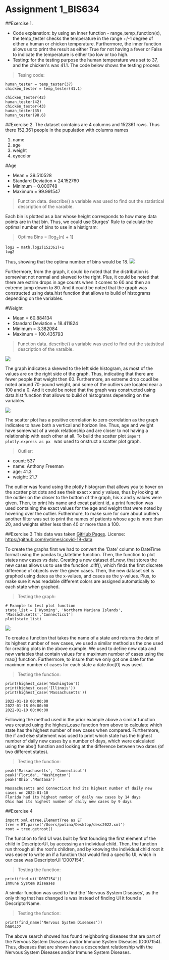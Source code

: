 # Assignment 1_BIS634

##Exercise 1.  
- Code explanation: by using an inner function - range_temp_function(x), the temp_tester  checks the temperature in the range +/-1 degree of either a human or chicken temperature. Furthermore, the inner function allows us to print the result as either True for not having a fever or False to indicate the temperature is either too low or too high.
- Testing: for the testing purpose the human temperature was set to 37, and the chicken's was 41.1. The code below shows  the testing process 
>Tesing code:
```
human_tester = temp_tester(37)
chicken_tester = temp_tester(41.1)

chicken_tester(42)
human_tester(42)
chicken_tester(43)
human_tester(35)
human_tester(98.6)
```

##Exercise 2. 
The dataset cointains are 4 columns and 152361 rows. Thus there 152,361 people in the pupulation with columns names 
1. name
2. age
3. weight
4. eyecolor

#Age

- Mean = 39.510528
- Standard Deviation = 24.152760
- Minimum = 0.000748
- Maximum = 99.991547

> Function data. describe() a variable was used to find out the statistical description of the varaible.

Each bin is plotted as a bar whose height corresponds to how many data points are in that bin. Thus, we could use Sturges' Rule to calculate the optimal number of bins to use in a histigram: 

>Optima Bins = [log<sub>2</sub>(n) + 1]
```
log2 = math.log2(152361)+1  
log2
```
Thus, showing that the optima number of bins would be 18. 
![](age_histogram.png)

Furthermore, from the graph, it could be noted that the distribution is somewhat not normal and skewed to the right. Plus, it could be noted that there are extrim drops in age counts when it comes to 60 and then an extreme jump dowm to 80. And it could be noted that the graph was constructed using data.hist function that allows to build of histograms depending on the variables. 

#Weight 

- Mean = 60.884134
- Standard Deviation = 18.411824
- Minimum = 3.382084
- Maximum = 100.435793
> Function data. describe() a variable was used to find out the statistical description of the varaible.

![](weight_histogram.png)

The graph indicates a skewed to the left side histogram, as most of the values are on the right side of the graph. Thus, indicating that there are fewer people that weight then 60. Furthermore, an extreme drop coudl be noted around 70-pound weight, and some of the outliers are located near a 100 and a 0. And it could be noted that the graph was constructed using data.hist function that allows to build of histograms depending on the variables. 

![](newplot.png)

The scatter plot has a positive correlation to zero correlation as the graph indicates to have both a vertical and horizon line. Thus, age and weight have somewhat of a weak relationship and are closer to not having a relationship with each other at all. To build the scatter plot ```import plotly.express as px ``` was used to onstruct  a scatter plot graph. 


> Outlier: 
- count: 537
- name: Anthony Freeman
- age: 41.3
- weight: 21.7

The outlier was found using the plotly histogram that allows you to hover on the scatter plot dots and see their exact x and y values, thus by looking at the outlier on the closer to the bottom of the graph, his x and y values were given. Then, to print his name and excat patient id, a print function was used containing the  exact values for the age and weight that were noted by hovering over the outlier. Futhermore, to make sure for sure about outliers another filter was set to print the names of patients whose age is more than 20, and weights either less then 40 or more than a 100. 


##Exercise 3
This data was taken [GitHub Pages](github.com/nytimes/covid-19-data).
License:
https://github.com/nytimes/covid-19-data

To create the graphs first we had to convert the 'Date' column to DateTime format using the pandas to_datetime function. Then, the function to plot states new cases vs date. Creating a new dataset df_new, that stores the new cases allows us to use the function .diff(), which finds the first discrete difference of objects over the given cases. Then, the new dataset set is graphed using dates as the x-values, and cases as the y-values. Plus, to make sure it was readable different colors are assigned automatically to each state when graphed. 

> Testing the graph:
```
# Example to test plot function
state_list = ['Wyoming', 'Northern Mariana Islands', 'Massachusetts','Connecticut']
plot(state_list)
```
![](3_1.png)

To create a function that takes the name of a state and returns the date of its highest number of new cases, we used a similar method as the one used for creating plots in the above example. We used to define new data and new variables that contain values for a maximum number of cases using the max() function. Furthermore, to insure that we only got one date for the maximum number of cases for each state a date.iloc[0] was used. 

>Testing the function: 
```
print(highest_case('Washington'))
print(highest_case('Illinois'))
print(highest_case('Massachusetts'))

2022-01-18 00:00:00
2022-01-18 00:00:00
2022-01-10 00:00:00
```
Following the method used in the prior example above a similar function was created using the highest_case function from above to calculate which state has the highest number of new cases when compared. Furthermore, the if and else statement was used to print which state has the highest number of daily new cases by a number of days, which were calculated using the abs() function and looking at the difference between two dates (of two different states).

>Testing the function: 
```
peak('Massachusetts', 'Connecticut')
peak('Florida', 'Washington')
peak('Ohio','Montana')

Massachusetts and Connecticut had its highest number of daily new cases on 2022-01-10 
Florida had its highest number of daily new cases by 14 days
Ohio had its highest number of daily new cases by 9 days
```

##Exercise 4
```
import xml.etree.ElementTree as ET
tree = ET.parse('/Users/polina/Desktop/desc2022.xml')
root = tree.getroot()
```
The function to find UI was built by first founding the first element of the child in DescriptorUI, by accessing an individual child. Then, the function run through all the root's children, and by knowing the individual child root it was easier to write an if a function that would find a specific UI, which in our case was DescriptorUI 'D007154'.

>Testing the  function: 
```
print(find_ui('D007154'))
Immune System Diseases
```
A similar function was used to find the 'Nervous System Diseases', as the only thing that has changed is  was instead of finding UI it found a DescriptorName. 

>Testing the  function: 
```
print(find_name('Nervous System Diseases'))
D009422
```


The above search showed has found neighboring diseases that are part of the Nervous System Diseases and/or Immune System Diseases (D007154). Thus, diseases that are shown have a descendant relationship with the Nervous System Diseases and/or Immune System Diseases. 
